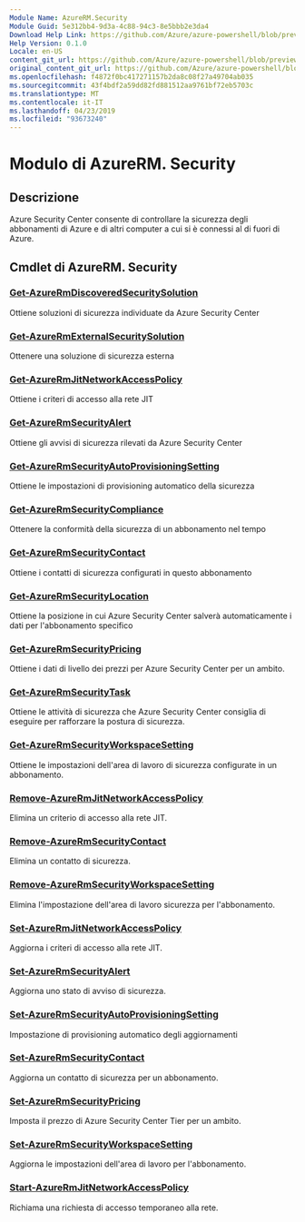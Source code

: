 ```yaml
---
Module Name: AzureRM.Security
Module Guid: 5e312bb4-9d3a-4c88-94c3-8e5bbb2e3da4
Download Help Link: https://github.com/Azure/azure-powershell/blob/preview/src/ResourceManager/Security/Commands.Security/help/AzureRM.Security.md
Help Version: 0.1.0
Locale: en-US
content_git_url: https://github.com/Azure/azure-powershell/blob/preview/src/ResourceManager/Security/Commands.Security/help/AzureRM.Security.md
original_content_git_url: https://github.com/Azure/azure-powershell/blob/preview/src/ResourceManager/Security/Commands.Security/help/AzureRM.Security.md
ms.openlocfilehash: f4872f0bc417271157b2da8c08f27a49704ab035
ms.sourcegitcommit: 43f4bdf2a59dd82fd881512aa9761bf72eb5703c
ms.translationtype: MT
ms.contentlocale: it-IT
ms.lasthandoff: 04/23/2019
ms.locfileid: "93673240"
---
```

# Modulo di AzureRM. Security
## Descrizione
Azure Security Center consente di controllare la sicurezza degli abbonamenti di Azure e di altri computer a cui si è connessi al di fuori di Azure.

## Cmdlet di AzureRM. Security
### [Get-AzureRmDiscoveredSecuritySolution](Get-AzureRmDiscoveredSecuritySolution.md)
Ottiene soluzioni di sicurezza individuate da Azure Security Center

### [Get-AzureRmExternalSecuritySolution](Get-AzureRmExternalSecuritySolution.md)
Ottenere una soluzione di sicurezza esterna 

### [Get-AzureRmJitNetworkAccessPolicy](Get-AzureRmJitNetworkAccessPolicy.md)
Ottiene i criteri di accesso alla rete JIT

### [Get-AzureRmSecurityAlert](Get-AzureRmSecurityAlert.md)
Ottiene gli avvisi di sicurezza rilevati da Azure Security Center

### [Get-AzureRmSecurityAutoProvisioningSetting](Get-AzureRmSecurityAutoProvisioningSetting.md)
Ottiene le impostazioni di provisioning automatico della sicurezza

### [Get-AzureRmSecurityCompliance](Get-AzureRmSecurityCompliance.md)
Ottenere la conformità della sicurezza di un abbonamento nel tempo

### [Get-AzureRmSecurityContact](Get-AzureRmSecurityContact.md)
Ottiene i contatti di sicurezza configurati in questo abbonamento

### [Get-AzureRmSecurityLocation](Get-AzureRmSecurityLocation.md)
Ottiene la posizione in cui Azure Security Center salverà automaticamente i dati per l'abbonamento specifico

### [Get-AzureRmSecurityPricing](Get-AzureRmSecurityPricing.md)
Ottiene i dati di livello dei prezzi per Azure Security Center per un ambito.

### [Get-AzureRmSecurityTask](Get-AzureRmSecurityTask.md)
Ottiene le attività di sicurezza che Azure Security Center consiglia di eseguire per rafforzare la postura di sicurezza.

### [Get-AzureRmSecurityWorkspaceSetting](Get-AzureRmSecurityWorkspaceSetting.md)
Ottiene le impostazioni dell'area di lavoro di sicurezza configurate in un abbonamento.

### [Remove-AzureRmJitNetworkAccessPolicy](Remove-AzureRmJitNetworkAccessPolicy.md)
Elimina un criterio di accesso alla rete JIT.

### [Remove-AzureRmSecurityContact](Remove-AzureRmSecurityContact.md)
Elimina un contatto di sicurezza.

### [Remove-AzureRmSecurityWorkspaceSetting](Remove-AzureRmSecurityWorkspaceSetting.md)
Elimina l'impostazione dell'area di lavoro sicurezza per l'abbonamento.

### [Set-AzureRmJitNetworkAccessPolicy](Set-AzureRmJitNetworkAccessPolicy.md)
Aggiorna i criteri di accesso alla rete JIT.

### [Set-AzureRmSecurityAlert](Set-AzureRmSecurityAlert.md)
Aggiorna uno stato di avviso di sicurezza.

### [Set-AzureRmSecurityAutoProvisioningSetting](Set-AzureRmSecurityAutoProvisioningSetting.md)
Impostazione di provisioning automatico degli aggiornamenti

### [Set-AzureRmSecurityContact](Set-AzureRmSecurityContact.md)
Aggiorna un contatto di sicurezza per un abbonamento.

### [Set-AzureRmSecurityPricing](Set-AzureRmSecurityPricing.md)
Imposta il prezzo di Azure Security Center Tier per un ambito.

### [Set-AzureRmSecurityWorkspaceSetting](Set-AzureRmSecurityWorkspaceSetting.md)
Aggiorna le impostazioni dell'area di lavoro per l'abbonamento.

### [Start-AzureRmJitNetworkAccessPolicy](Start-AzureRmJitNetworkAccessPolicy.md)
Richiama una richiesta di accesso temporaneo alla rete.

